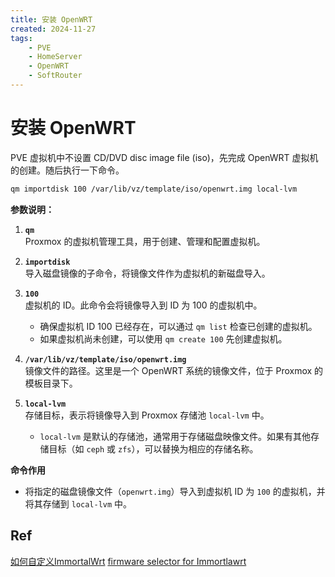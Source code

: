```yaml
---
title: 安装 OpenWRT
created: 2024-11-27
tags:
    - PVE
    - HomeServer
    - OpenWRT
    - SoftRouter
---
```


# 安装 OpenWRT

PVE 虚拟机中不设置 CD/DVD disc image file (iso)，先完成 OpenWRT 虚拟机的创建。随后执行一下命令。

```bash
qm importdisk 100 /var/lib/vz/template/iso/openwrt.img local-lvm
```

**参数说明：**

1. **`qm`**  
    Proxmox 的虚拟机管理工具，用于创建、管理和配置虚拟机。
    
2. **`importdisk`**  
    导入磁盘镜像的子命令，将镜像文件作为虚拟机的新磁盘导入。
    
3. **`100`**  
    虚拟机的 ID。此命令会将镜像导入到 ID 为 100 的虚拟机中。
    - 确保虚拟机 ID 100 已经存在，可以通过 `qm list` 检查已创建的虚拟机。
    - 如果虚拟机尚未创建，可以使用 `qm create 100` 先创建虚拟机。
    
4. **`/var/lib/vz/template/iso/openwrt.img`**  
    镜像文件的路径。这里是一个 OpenWRT 系统的镜像文件，位于 Proxmox 的模板目录下。
    
5. **`local-lvm`**  
    存储目标，表示将镜像导入到 Proxmox 存储池 `local-lvm` 中。
    
    - `local-lvm` 是默认的存储池，通常用于存储磁盘映像文件。如果有其他存储目标（如 `ceph` 或 `zfs`），可以替换为相应的存储名称。

 **命令作用**

- 将指定的磁盘镜像文件（`openwrt.img`）导入到虚拟机 ID 为 `100` 的虚拟机，并将其存储到 `local-lvm` 中。

## Ref

[如何自定义ImmortalWrt](https://wkdaily.cpolar.cn/archives/immortalwrt)
[firmware selector for Immortlawrt](https://firmware-selector.immortalwrt.org)
